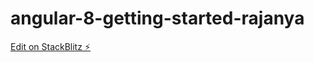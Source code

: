 # angular-8-getting-started-rajanya

[Edit on StackBlitz ⚡️](https://stackblitz.com/edit/angular-8-getting-started-8nnckw)